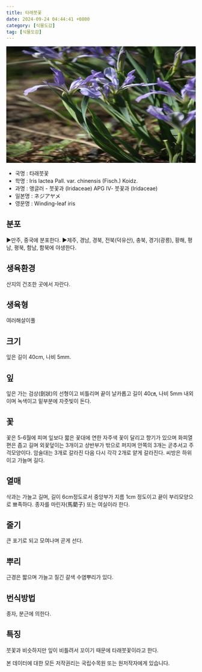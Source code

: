 ```yaml
---
title: 타래붓꽃
date: 2024-09-24 04:44:41 +0800
category: [식물도감]
tag: [식물도감]
---
```




![타래붓꽃](/assets/img/fileUpload/plants/basic/Iridaceae/Iris/15222/15222_20160803141236482files_th2.jpg)
- 국명 : 타래붓꽃
- 학명 : Iris lactea Pall. var. chinensis (Fisch.) Koidz.
- 과명 : 앵글러 - 붓꽃과 (Iridaceae) APG Ⅳ- 붓꽃과 (Iridaceae)
- 일본명 : ネジアヤメ
- 영문명 : Winding-leaf iris


## 분포
▶만주, 중국에 분포한다.
▶제주, 경남, 경북, 전북(덕유산), 충북, 경기(광릉), 황해, 평남, 평북, 함남, 함북에 야생한다.
## 생육환경
산지의 건조한 곳에서 자란다.
## 생육형
여러해살이풀
## 크기
잎은 길이 40cm, 나비 5mm.
## 잎
잎은 가는 검상(劍狀)의 선형이고 비틀리며 끝이 날카롭고 길이 40㎝, 나비 5mm 내외이며 녹색이고 밑부분에 자줏빛이 돈다.
## 꽃
꽃은 5-6월에 피며 잎보다 짧은 꽃대에 연한 자주색 꽃이 달리고 향기가 있으며 화피열편은 좁고 길며 외꽃덮이는 3개이고 상반부가 밖으로 퍼지며 안쪽의 3개는 곧추서고 주걱모양이다. 암술대는 3개로 갈라진 다음 다시 각각 2개로 얕게 갈라진다. 씨방은 하위이고 가늘며 길다.
## 열매
삭과는 가늘고 길며, 길이 6cm정도로서 중앙부가 지름 1cm 정도이고 끝이 부리모양으로 뾰족하다. 종자를 마린자(馬藺子) 또는 여실이라 한다.
## 줄기
큰 포기로 되고 모여나며 곧게 선다.
## 뿌리
근경은 짧으며 가늘고 질긴 갈색 수염뿌리가 있다.
## 번식방법
종자, 분근에 의한다.
## 특징
붓꽃과 비슷하지만 잎이 비틀려서 꼬이기 때문에 타래붓꽃이라고 한다.






본 데이터에 대한 모든 저작권리는 국립수목원 또는 원저작자에게 있습니다.
